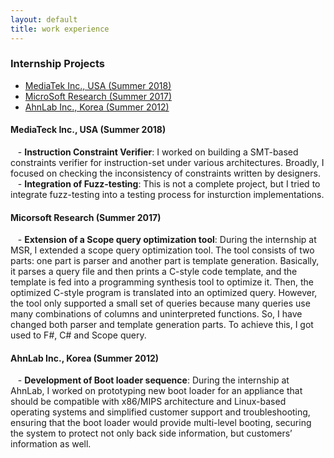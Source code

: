 ```yaml
---
layout: default
title: work experience
---
```


<div class="post">
    <h3> Internship Projects </h3>
    <ul>
        <li><a href="#mediaTekIntern">MediaTek Inc., USA (Summer 2018)</a></li>
        <li><a href="#msrIntern">MicroSoft Research (Summer 2017)</a></li>
        <li><a href="#ahnlabIntern">AhnLab Inc., Korea (Summer 2012)</a></li>
    </ul>
</div>

<div class="post">

<a name="mediaTekIntern"></a>
<h4>MediaTeck Inc., USA (Summer 2018)</h4>
<p>&nbsp;&nbsp;
- <b>Instruction Constraint Verifier</b>: 
I worked on building a SMT-based constraints verifier for instruction-set under various architectures.
Broadly, I focused on checking the inconsistency of constraints written by designers.
<br>&nbsp;&nbsp;
- <b>Integration of Fuzz-testing</b>:
This is not a complete project, but I tried to integrate fuzz-testing into a testing process for 
insturction implementations.
</p>

<a name="msrIntern"></a>
<h4>Micorsoft Research (Summer 2017)</h4>
<p>&nbsp;&nbsp;
- <b>Extension of a Scope query optimization tool</b>:
During the internship at MSR, I extended a scope query optimization tool. 
The tool consists of two parts: one part is parser and another part is template generation. 
Basically, it parses a query file and then prints a C-style code template, 
and the template is fed into a programming synthesis tool to optimize it. 
Then, the optimized C-style program is translated into an optimized query. 
However, the tool only supported a small set of queries because many queries 
use many combinations of columns and uninterpreted functions. So, I have 
changed both parser and template generation parts. To achieve this, I got used to F#, C# and Scope query.
</p>

<a name="ahnlabIntern"></a>
<h4>AhnLab Inc., Korea (Summer 2012)</h4>
<p>&nbsp;&nbsp;
- <b>Development of Boot loader sequence</b>: 
During the internship at AhnLab, I worked on prototyping new boot loader 
for an appliance that should be compatible with x86/MIPS architecture 
and Linux-based operating systems and simplified customer support 
and troubleshooting, ensuring that the boot loader would provide 
multi-level booting, securing the system to protect not only back 
side information, but customers’ information as well.
</p>

